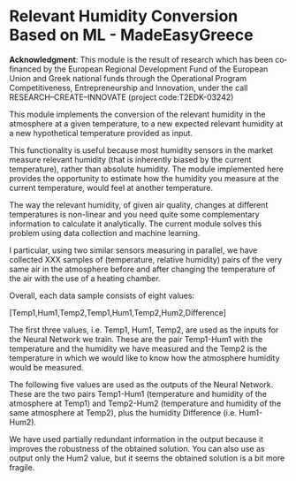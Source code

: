 # Relevant Humidity Conversion Based on ML - MadeEasyGreece

**Acknowledgment**: This module is the result of research which has been co‐financed by the European Regional Development Fund of the European Union and Greek national funds through the Operational Program Competitiveness, Entrepreneurship and Innovation, under the call RESEARCH–CREATE–INNOVATE (project code:T2EDK-03242)

This module implements the conversion of the relevant humidity in the atmosphere at a given temperature, to a new expected relevant humidity at a new hypothetical temperature provided as input.

This functionality is useful because most humidity sensors in the market measure relevant humidity (that is inherently biased by the current temperature), rather than absolute humidity. The module implemented here provides the opportunity to estimate how the humidity you measure at the current temperature, would feel at another temperature.


The way the relevant humidity, of given air quality, changes at different temperatures is non-linear and you need quite some complementary information to calculate it analytically. The current module solves this problem using data collection and machine learning.

I particular, using two similar sensors measuring in parallel, we have collected XXX samples of (temperature, relative humidity) pairs of the very same air in the atmosphere before and after changing the temperature of the air with the use of a heating chamber.


Overall, each data sample consists of eight values:

[Temp1,Hum1,Temp2,Temp1,Hum1,Temp2,Hum2,Difference]

The first three values, i.e. Temp1, Hum1, Temp2, are used as the inputs for the Neural Network we train. These are the pair Temp1-Hum1 with the temperature and the humidity we have measured and the Temp2 is the temperature in which we would like to know how the atmosphere humidity would be measured.


The following five values are used as the outputs of the Neural Network. These are the two pairs Temp1-Hum1 (temperature and humidity of the atmosphere at Temp1) and Temp2-Hum2 (temperature and humidity of the same atmosphere at Temp2), plus the humidity Difference (i.e. Hum1-Hum2).

We have used partially redundant information in the output because it improves the robustness of the obtained solution. You can also use as output only the Hum2 value, but it seems the obtained solution is a bit more fragile.
